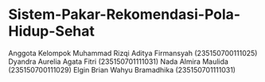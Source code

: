 # Sistem-Pakar-Rekomendasi-Pola-Hidup-Sehat

Anggota Kelompok
Muhammad Rizqi Aditya Firmansyah (235150700111025)
Dyandra Aurelia Agata Fitri (235150701111031)
Nada Almira Maulida (235150700111029)
Elgin Brian Wahyu Bramadhika (235150701111031)

